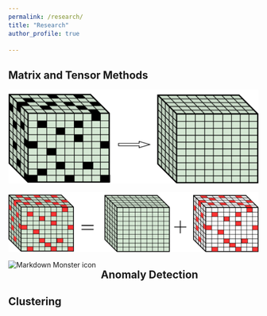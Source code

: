 ```yaml
---
permalink: /research/
title: "Research"
author_profile: true

---
```


## Matrix and Tensor Methods


![imaage](/images/lrtc.png "Tensor Robust PCA")

![Alt text](/images/trpca.png "Tensor Robust PCA")

<img src="lrtc.png.png"
     alt="Markdown Monster icon"
     style="float: left; margin-right: 10px;" />

## Anomaly Detection

## Clustering


